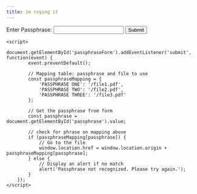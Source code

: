 ```yaml
---
title: im roying it
---
```


<!DOCTYPE html>
<html lang="en">
<head>
    <meta charset="UTF-8">
    <meta name="viewport" content="width=device-width, initial-scale=1.0">
    <title>Passphrase Redirect</title>
</head>
<body>
    <form id="passphraseForm">
        <label for="passphrase">Enter Passphrase:</label>
        <input type="text" id="passphrase" name="passphrase" required>
        <button type="submit">Submit</button>
    </form>

    <script>
        document.getElementById('passphraseForm').addEventListener('submit', function(event) {
            event.preventDefault();

            // Mapping table: passphrase and file to use
            const passphraseMapping = {
                'PASSPHRASE ONE': '/file1.pdf',
                'PASSPHRASE TWO': '/file2.pdf',
                'PASSPHRASE THREE': '/file3.pdf'
            };

            // Get the passphrase from form
            const passphrase = document.getElementById('passphrase').value;

            // check for phrase on mapping above
            if (passphraseMapping[passphrase]) {
                // Go to the file
                window.location.href = window.location.origin + passphraseMapping[passphrase];
            } else {
                // Display an alert if no match
                alert('Passphrase not recognized. Please try again.');
            }
        });
    </script>
</body>
</html>
